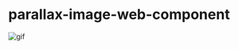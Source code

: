 # parallax-image-web-component

![gif](https://user-images.githubusercontent.com/16858097/61396591-48fa7100-a885-11e9-8312-7630b2fa37f5.gif)
